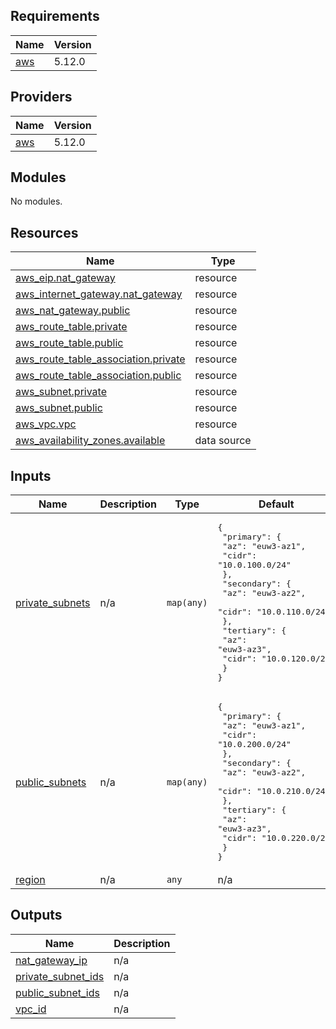 <!-- BEGIN_TF_DOCS -->
## Requirements

| Name | Version |
|------|---------|
| <a name="requirement_aws"></a> [aws](#requirement\_aws) | 5.12.0 |

## Providers

| Name | Version |
|------|---------|
| <a name="provider_aws"></a> [aws](#provider\_aws) | 5.12.0 |

## Modules

No modules.

## Resources

| Name | Type |
|------|------|
| [aws_eip.nat_gateway](https://registry.terraform.io/providers/hashicorp/aws/5.12.0/docs/resources/eip) | resource |
| [aws_internet_gateway.nat_gateway](https://registry.terraform.io/providers/hashicorp/aws/5.12.0/docs/resources/internet_gateway) | resource |
| [aws_nat_gateway.public](https://registry.terraform.io/providers/hashicorp/aws/5.12.0/docs/resources/nat_gateway) | resource |
| [aws_route_table.private](https://registry.terraform.io/providers/hashicorp/aws/5.12.0/docs/resources/route_table) | resource |
| [aws_route_table.public](https://registry.terraform.io/providers/hashicorp/aws/5.12.0/docs/resources/route_table) | resource |
| [aws_route_table_association.private](https://registry.terraform.io/providers/hashicorp/aws/5.12.0/docs/resources/route_table_association) | resource |
| [aws_route_table_association.public](https://registry.terraform.io/providers/hashicorp/aws/5.12.0/docs/resources/route_table_association) | resource |
| [aws_subnet.private](https://registry.terraform.io/providers/hashicorp/aws/5.12.0/docs/resources/subnet) | resource |
| [aws_subnet.public](https://registry.terraform.io/providers/hashicorp/aws/5.12.0/docs/resources/subnet) | resource |
| [aws_vpc.vpc](https://registry.terraform.io/providers/hashicorp/aws/5.12.0/docs/resources/vpc) | resource |
| [aws_availability_zones.available](https://registry.terraform.io/providers/hashicorp/aws/5.12.0/docs/data-sources/availability_zones) | data source |

## Inputs

| Name | Description | Type | Default | Required |
|------|-------------|------|---------|:--------:|
| <a name="input_private_subnets"></a> [private\_subnets](#input\_private\_subnets) | n/a | `map(any)` | <pre>{<br>  "primary": {<br>    "az": "euw3-az1",<br>    "cidr": "10.0.100.0/24"<br>  },<br>  "secondary": {<br>    "az": "euw3-az2",<br>    "cidr": "10.0.110.0/24"<br>  },<br>  "tertiary": {<br>    "az": "euw3-az3",<br>    "cidr": "10.0.120.0/24"<br>  }<br>}</pre> | no |
| <a name="input_public_subnets"></a> [public\_subnets](#input\_public\_subnets) | n/a | `map(any)` | <pre>{<br>  "primary": {<br>    "az": "euw3-az1",<br>    "cidr": "10.0.200.0/24"<br>  },<br>  "secondary": {<br>    "az": "euw3-az2",<br>    "cidr": "10.0.210.0/24"<br>  },<br>  "tertiary": {<br>    "az": "euw3-az3",<br>    "cidr": "10.0.220.0/24"<br>  }<br>}</pre> | no |
| <a name="input_region"></a> [region](#input\_region) | n/a | `any` | n/a | yes |

## Outputs

| Name | Description |
|------|-------------|
| <a name="output_nat_gateway_ip"></a> [nat\_gateway\_ip](#output\_nat\_gateway\_ip) | n/a |
| <a name="output_private_subnet_ids"></a> [private\_subnet\_ids](#output\_private\_subnet\_ids) | n/a |
| <a name="output_public_subnet_ids"></a> [public\_subnet\_ids](#output\_public\_subnet\_ids) | n/a |
| <a name="output_vpc_id"></a> [vpc\_id](#output\_vpc\_id) | n/a |
<!-- END_TF_DOCS -->